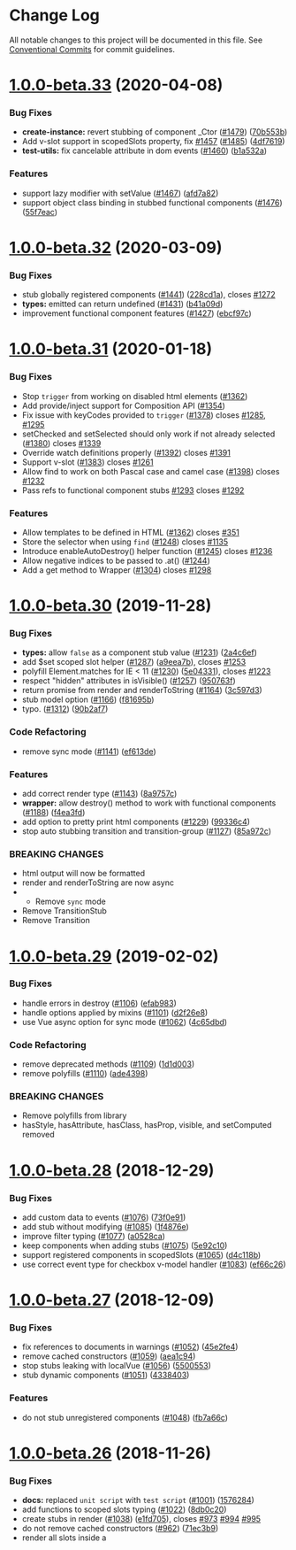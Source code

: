 # Change Log

All notable changes to this project will be documented in this file.
See [Conventional Commits](https://conventionalcommits.org) for commit guidelines.

# [1.0.0-beta.33](https://github.com/vuejs/vue-test-utils/compare/v1.0.0-beta.32...v1.0.0-beta.33) (2020-04-08)


### Bug Fixes

* **create-instance:** revert stubbing of component _Ctor ([#1479](https://github.com/vuejs/vue-test-utils/issues/1479)) ([70b553b](https://github.com/vuejs/vue-test-utils/commit/70b553bd18158d82de5f26ff14c1f062be371245))
* Add v-slot support in scopedSlots property, fix [#1457](https://github.com/vuejs/vue-test-utils/issues/1457) ([#1485](https://github.com/vuejs/vue-test-utils/issues/1485)) ([4df7619](https://github.com/vuejs/vue-test-utils/commit/4df7619c9388528718f0a39704fd22bd6dd669af))
* **test-utils:** fix cancelable attribute in dom events ([#1460](https://github.com/vuejs/vue-test-utils/issues/1460)) ([b1a532a](https://github.com/vuejs/vue-test-utils/commit/b1a532aa72c71d2f4282f4bc31373cb143e82833))


### Features

* support lazy modifier with setValue ([#1467](https://github.com/vuejs/vue-test-utils/issues/1467)) ([afd7a82](https://github.com/vuejs/vue-test-utils/commit/afd7a82426c2e72fca61bf00881574d81dffbf68))
* support object class binding in stubbed functional components ([#1476](https://github.com/vuejs/vue-test-utils/issues/1476)) ([55f7eac](https://github.com/vuejs/vue-test-utils/commit/55f7eac5cd305b60c0b9f8340cc6d9e3f470a665))





# [1.0.0-beta.32](https://github.com/vuejs/vue-test-utils/compare/v1.0.0-beta.31...v1.0.0-beta.32) (2020-03-09)


### Bug Fixes

* stub globally registered components ([#1441](https://github.com/vuejs/vue-test-utils/issues/1441)) ([228cd1a](https://github.com/vuejs/vue-test-utils/commit/228cd1ad4c578d71a0d05e7d7e491ce8b90229a9)), closes [#1272](https://github.com/vuejs/vue-test-utils/issues/1272)
* **types:** emitted can return undefined ([#1431](https://github.com/vuejs/vue-test-utils/issues/1431)) ([b41a09d](https://github.com/vuejs/vue-test-utils/commit/b41a09dcfd616c933bb1e36eba131ba273af6ea4))
* improvement functional component features ([#1427](https://github.com/vuejs/vue-test-utils/issues/1427)) ([ebcf97c](https://github.com/vuejs/vue-test-utils/commit/ebcf97cc3cf230a29bdbe37a5aa6c69e3fa5ec97))





# [1.0.0-beta.31](https://github.com/vuejs/vue-test-utils/compare/v1.0.0-beta.30...v1.0.0-beta.31) (2020-01-18)


### Bug Fixes

* Stop `trigger` from working on disabled html elements ([#1362](https://github.com/vuejs/vue-test-utils/pull/1362))
* Add provide/inject support for Composition API ([#1354](https://github.com/vuejs/vue-test-utils/pull/1354)) 
* Fix issue with keyCodes provided to `trigger` ([#1378](https://github.com/vuejs/vue-test-utils/pull/1378)) closes [#1285](https://github.com/vuejs/vue-test-utils/issues/1285), [#1295](https://github.com/vuejs/vue-test-utils/issues/1295)
* setChecked and setSelected should only work if not already selected ([#1380](https://github.com/vuejs/vue-test-utils/pull/1380)) closes [#1339](https://github.com/vuejs/vue-test-utils/issues/1339)
* Override watch definitions properly ([#1392](https://github.com/vuejs/vue-test-utils/pull/1392)) closes [#1391](https://github.com/vuejs/vue-test-utils/issues/1391)
* Support v-slot ([#1383](https://github.com/vuejs/vue-test-utils/pull/1383)) closes [#1261](https://github.com/vuejs/vue-test-utils/issues/1261)
* Allow find to work on both Pascal case and camel case ([#1398](https://github.com/vuejs/vue-test-utils/pull/1398)) closes [#1232](https://github.com/vuejs/vue-test-utils/issues/1232)
* Pass refs to functional component stubs [#1293](https://github.com/vuejs/vue-test-utils/pull/1293) closes [#1292](https://github.com/vuejs/vue-test-utils/issues/1292)

### Features

* Allow templates to be defined in HTML ([#1362](https://github.com/vuejs/vue-test-utils/pull/1320)) closes [#351](https://github.com/vuejs/vue-test-utils/issues/351)
* Store the selector when using `find` ([#1248](https://github.com/vuejs/vue-test-utils/pull/1248)) closes [#1135](https://github.com/vuejs/vue-test-utils/issues/1135)
* Introduce enableAutoDestroy() helper function ([#1245](https://github.com/vuejs/vue-test-utils/pull/1245)) closes [#1236](https://github.com/vuejs/vue-test-utils/issues/1236)
* Allow negative indices to be passed to .at() ([#1244](https://github.com/vuejs/vue-test-utils/pull/1244))  
* Add a get method to Wrapper ([#1304](https://github.com/vuejs/vue-test-utils/pull/1304)) closes [#1298](https://github.com/vuejs/vue-test-utils/issues/1298)


<a name="1.0.0-beta.30"></a>
# [1.0.0-beta.30](https://github.com/vuejs/vue-test-utils/compare/v1.0.0-beta.29...v1.0.0-beta.30) (2019-11-28)


### Bug Fixes

* **types:** allow `false` as a component stub value ([#1231](https://github.com/vuejs/vue-test-utils/issues/1231)) ([2a4c6ef](https://github.com/vuejs/vue-test-utils/commit/2a4c6ef))
* add $set scoped slot helper ([#1287](https://github.com/vuejs/vue-test-utils/issues/1287)) ([a9eea7b](https://github.com/vuejs/vue-test-utils/commit/a9eea7b)), closes [#1253](https://github.com/vuejs/vue-test-utils/issues/1253)
* polyfill Element.matches for IE < 11 ([#1230](https://github.com/vuejs/vue-test-utils/issues/1230)) ([5e04331](https://github.com/vuejs/vue-test-utils/commit/5e04331)), closes [#1223](https://github.com/vuejs/vue-test-utils/issues/1223)
* respect "hidden" attributes in isVisible() ([#1257](https://github.com/vuejs/vue-test-utils/issues/1257)) ([950763f](https://github.com/vuejs/vue-test-utils/commit/950763f))
* return promise from render and renderToString ([#1164](https://github.com/vuejs/vue-test-utils/issues/1164)) ([3c597d3](https://github.com/vuejs/vue-test-utils/commit/3c597d3))
* stub model option ([#1166](https://github.com/vuejs/vue-test-utils/issues/1166)) ([f81695b](https://github.com/vuejs/vue-test-utils/commit/f81695b))
* typo. ([#1312](https://github.com/vuejs/vue-test-utils/issues/1312)) ([90b2af7](https://github.com/vuejs/vue-test-utils/commit/90b2af7))


### Code Refactoring

* remove sync mode ([#1141](https://github.com/vuejs/vue-test-utils/issues/1141)) ([ef613de](https://github.com/vuejs/vue-test-utils/commit/ef613de))


### Features

* add correct render type ([#1143](https://github.com/vuejs/vue-test-utils/issues/1143)) ([8a9757c](https://github.com/vuejs/vue-test-utils/commit/8a9757c))
* **wrapper:** allow destroy() method to work with functional components ([#1188](https://github.com/vuejs/vue-test-utils/issues/1188)) ([f4ea3fd](https://github.com/vuejs/vue-test-utils/commit/f4ea3fd))
* add option to pretty print html components ([#1229](https://github.com/vuejs/vue-test-utils/issues/1229)) ([99336c4](https://github.com/vuejs/vue-test-utils/commit/99336c4))
* stop auto stubbing transition and transition-group ([#1127](https://github.com/vuejs/vue-test-utils/issues/1127)) ([85a972c](https://github.com/vuejs/vue-test-utils/commit/85a972c))


### BREAKING CHANGES

* html output will now be formatted
* render and renderToString are now async
* * Remove `sync` mode
* Remove TransitionStub
* Remove Transition




<a name="1.0.0-beta.29"></a>
# [1.0.0-beta.29](https://github.com/vuejs/vue-test-utils/compare/v1.0.0-beta.28...v1.0.0-beta.29) (2019-02-02)


### Bug Fixes

* handle errors in destroy ([#1106](https://github.com/vuejs/vue-test-utils/issues/1106)) ([efab983](https://github.com/vuejs/vue-test-utils/commit/efab983))
* handle options applied by mixins ([#1101](https://github.com/vuejs/vue-test-utils/issues/1101)) ([d2f26e8](https://github.com/vuejs/vue-test-utils/commit/d2f26e8))
* use Vue async option for sync mode ([#1062](https://github.com/vuejs/vue-test-utils/issues/1062)) ([4c65dbd](https://github.com/vuejs/vue-test-utils/commit/4c65dbd))


### Code Refactoring

* remove deprecated methods ([#1109](https://github.com/vuejs/vue-test-utils/issues/1109)) ([1d1d003](https://github.com/vuejs/vue-test-utils/commit/1d1d003))
* remove polyfills ([#1110](https://github.com/vuejs/vue-test-utils/issues/1110)) ([ade4398](https://github.com/vuejs/vue-test-utils/commit/ade4398))


### BREAKING CHANGES

* Remove polyfills from library
* hasStyle, hasAttribute, hasClass, hasProp, visible, and setComputed removed




<a name="1.0.0-beta.28"></a>
# [1.0.0-beta.28](https://github.com/vuejs/vue-test-utils/compare/v1.0.0-beta.27...v1.0.0-beta.28) (2018-12-29)


### Bug Fixes

* add custom data to events ([#1076](https://github.com/vuejs/vue-test-utils/issues/1076)) ([73f0e91](https://github.com/vuejs/vue-test-utils/commit/73f0e91))
* add stub without modifying ([#1085](https://github.com/vuejs/vue-test-utils/issues/1085)) ([1f4876e](https://github.com/vuejs/vue-test-utils/commit/1f4876e))
* improve filter typing ([#1077](https://github.com/vuejs/vue-test-utils/issues/1077)) ([a0528ca](https://github.com/vuejs/vue-test-utils/commit/a0528ca))
* keep components when adding stubs ([#1075](https://github.com/vuejs/vue-test-utils/issues/1075)) ([5e92c10](https://github.com/vuejs/vue-test-utils/commit/5e92c10))
* support registered components in scopedSlots ([#1065](https://github.com/vuejs/vue-test-utils/issues/1065)) ([d4c118b](https://github.com/vuejs/vue-test-utils/commit/d4c118b))
* use correct event type for checkbox v-model handler ([#1083](https://github.com/vuejs/vue-test-utils/issues/1083)) ([ef66c26](https://github.com/vuejs/vue-test-utils/commit/ef66c26))




<a name="1.0.0-beta.27"></a>
# [1.0.0-beta.27](https://github.com/vuejs/vue-test-utils/compare/v1.0.0-beta.26...v1.0.0-beta.27) (2018-12-09)


### Bug Fixes

* fix references to documents in warnings ([#1052](https://github.com/vuejs/vue-test-utils/issues/1052)) ([45e2fe4](https://github.com/vuejs/vue-test-utils/commit/45e2fe4))
* remove cached constructors ([#1059](https://github.com/vuejs/vue-test-utils/issues/1059)) ([aea1c94](https://github.com/vuejs/vue-test-utils/commit/aea1c94))
* stop stubs leaking with localVue ([#1056](https://github.com/vuejs/vue-test-utils/issues/1056)) ([5500553](https://github.com/vuejs/vue-test-utils/commit/5500553))
* stub dynamic components ([#1051](https://github.com/vuejs/vue-test-utils/issues/1051)) ([4338403](https://github.com/vuejs/vue-test-utils/commit/4338403))


### Features

* do not stub unregistered components ([#1048](https://github.com/vuejs/vue-test-utils/issues/1048)) ([fb7a66c](https://github.com/vuejs/vue-test-utils/commit/fb7a66c))




<a name="1.0.0-beta.26"></a>
# [1.0.0-beta.26](https://github.com/vuejs/vue-test-utils/compare/v1.0.0-beta.25...v1.0.0-beta.26) (2018-11-26)


### Bug Fixes

* **docs:** replaced `unit script` with `test script` ([#1001](https://github.com/vuejs/vue-test-utils/issues/1001)) ([1576284](https://github.com/vuejs/vue-test-utils/commit/1576284))
* add functions to scoped slots typing ([#1022](https://github.com/vuejs/vue-test-utils/issues/1022)) ([8db0c20](https://github.com/vuejs/vue-test-utils/commit/8db0c20))
* create stubs in render ([#1038](https://github.com/vuejs/vue-test-utils/issues/1038)) ([e1fd705](https://github.com/vuejs/vue-test-utils/commit/e1fd705)), closes [#973](https://github.com/vuejs/vue-test-utils/issues/973) [#994](https://github.com/vuejs/vue-test-utils/issues/994) [#995](https://github.com/vuejs/vue-test-utils/issues/995)
* do not remove cached constructors ([#962](https://github.com/vuejs/vue-test-utils/issues/962)) ([71ec3b9](https://github.com/vuejs/vue-test-utils/commit/71ec3b9))
* render all slots inside a <template> vnode ([#979](https://github.com/vuejs/vue-test-utils/issues/979)) ([c04d3bf](https://github.com/vuejs/vue-test-utils/commit/c04d3bf))
* stop extending from constructor functions ([#1014](https://github.com/vuejs/vue-test-utils/issues/1014)) ([2648213](https://github.com/vuejs/vue-test-utils/commit/2648213))
* support async components in stubs ([#1039](https://github.com/vuejs/vue-test-utils/issues/1039)) ([6a4e19d](https://github.com/vuejs/vue-test-utils/commit/6a4e19d)), closes [#1026](https://github.com/vuejs/vue-test-utils/issues/1026)
* use correct event interface ([#977](https://github.com/vuejs/vue-test-utils/issues/977)) ([8771b8f](https://github.com/vuejs/vue-test-utils/commit/8771b8f))


### Features

* pass listeners to functional components ([#1036](https://github.com/vuejs/vue-test-utils/issues/1036)) ([7a1a49e](https://github.com/vuejs/vue-test-utils/commit/7a1a49e))
* support lazily added components ([#1005](https://github.com/vuejs/vue-test-utils/issues/1005)) ([3653c60](https://github.com/vuejs/vue-test-utils/commit/3653c60))
* undefined attributes parsed as $attrs ([#1029](https://github.com/vuejs/vue-test-utils/issues/1029)) ([0d3e46d](https://github.com/vuejs/vue-test-utils/commit/0d3e46d))


### BREAKING CHANGES

* The tag name rendered by snapshots will use the rendered component tag, rather than the registered component name




<a name="1.0.0-beta.25"></a>
# [1.0.0-beta.25](https://github.com/vuejs/vue-test-utils/compare/v1.0.0-beta.24...v1.0.0-beta.25) (2018-09-08)


### Bug Fixes

* handle global stubs and functional extended components ([#943](https://github.com/vuejs/vue-test-utils/issues/943)) ([0d1ddd1](https://github.com/vuejs/vue-test-utils/commit/0d1ddd1))
* improve emitted type ([#933](https://github.com/vuejs/vue-test-utils/issues/933)) ([3049c3e](https://github.com/vuejs/vue-test-utils/commit/3049c3e))
* render all children ([#931](https://github.com/vuejs/vue-test-utils/issues/931)) ([71a2e7b](https://github.com/vuejs/vue-test-utils/commit/71a2e7b))
* throw error if unsupported options passed in vue < 2.3 ([#910](https://github.com/vuejs/vue-test-utils/issues/910)) ([e8d9547](https://github.com/vuejs/vue-test-utils/commit/e8d9547))


### Features

* **wrapper:** add support for getting prop, attribute and classes by key ([#941](https://github.com/vuejs/vue-test-utils/issues/941)) ([9bb9a87](https://github.com/vuejs/vue-test-utils/commit/9bb9a87))


### Performance Improvements

* use extends over createLocalVue ([#934](https://github.com/vuejs/vue-test-utils/issues/934)) ([af45a9d](https://github.com/vuejs/vue-test-utils/commit/af45a9d))




<a name="1.0.0-beta.24"></a>
# [1.0.0-beta.24](https://github.com/vuejs/vue-test-utils/compare/v1.0.0-beta.23...v1.0.0-beta.24) (2018-08-05)


### Bug Fixes

* handle null in set data ([#896](https://github.com/vuejs/vue-test-utils/issues/896)) ([44c4520](https://github.com/vuejs/vue-test-utils/commit/44c4520))
* reconcile the overridden prototype of component with _Vue mixins ([#889](https://github.com/vuejs/vue-test-utils/issues/889)) ([73980c4](https://github.com/vuejs/vue-test-utils/commit/73980c4))
* render classes of functional component stubs ([#898](https://github.com/vuejs/vue-test-utils/issues/898)) ([11cfee2](https://github.com/vuejs/vue-test-utils/commit/11cfee2))
* wrap extended child components ([#840](https://github.com/vuejs/vue-test-utils/issues/840)) ([4faf5fb](https://github.com/vuejs/vue-test-utils/commit/4faf5fb))


### Features

* support scopedSlots mounting option for functional component ([#893](https://github.com/vuejs/vue-test-utils/issues/893)) ([7a04ff4](https://github.com/vuejs/vue-test-utils/commit/7a04ff4))




<a name="1.0.0-beta.23"></a>
# [1.0.0-beta.23](https://github.com/vuejs/vue-test-utils/compare/v1.0.0-beta.22...v1.0.0-beta.23) (2018-07-31)


### Bug Fixes

* add stubs/mocks to extended components ([#881](https://github.com/vuejs/vue-test-utils/issues/881)) ([862ce5c](https://github.com/vuejs/vue-test-utils/commit/862ce5c))




<a name="1.0.0-beta.22"></a>
# [1.0.0-beta.22](https://github.com/vuejs/vue-test-utils/compare/v1.0.0-beta.21...v1.0.0-beta.22) (2018-07-29)


### Bug Fixes

*  remove incorrect test ([#847](https://github.com/vuejs/vue-test-utils/issues/847)) ([e9374b8](https://github.com/vuejs/vue-test-utils/commit/e9374b8))
* add unused propsData as component attributes ([#865](https://github.com/vuejs/vue-test-utils/issues/865)) ([c747cd6](https://github.com/vuejs/vue-test-utils/commit/c747cd6))
* clear static tree for slots render ([#862](https://github.com/vuejs/vue-test-utils/issues/862)) ([c7ac0d9](https://github.com/vuejs/vue-test-utils/commit/c7ac0d9))
* handle dynamic imports ([#864](https://github.com/vuejs/vue-test-utils/issues/864)) ([4e739bd](https://github.com/vuejs/vue-test-utils/commit/4e739bd))
* keep the overrides prototype information of component ([#856](https://github.com/vuejs/vue-test-utils/issues/856)) ([0371793](https://github.com/vuejs/vue-test-utils/commit/0371793))
* render children for functional component stubs ([#860](https://github.com/vuejs/vue-test-utils/issues/860)) ([e2e48dc](https://github.com/vuejs/vue-test-utils/commit/e2e48dc))
* stub globally registered components ([#859](https://github.com/vuejs/vue-test-utils/issues/859)) ([5af3677](https://github.com/vuejs/vue-test-utils/commit/5af3677))
* support multiple default slot nodes ([#861](https://github.com/vuejs/vue-test-utils/issues/861)) ([85dd3ec](https://github.com/vuejs/vue-test-utils/commit/85dd3ec))


### Features

* add support for JSX scopedSlots value ([#871](https://github.com/vuejs/vue-test-utils/issues/871)) ([13bcaeb](https://github.com/vuejs/vue-test-utils/commit/13bcaeb))
* export createWrapper method to create wrapper from instance ([#868](https://github.com/vuejs/vue-test-utils/issues/868)) ([ebca3b3](https://github.com/vuejs/vue-test-utils/commit/ebca3b3))
* export wrapper class ([#866](https://github.com/vuejs/vue-test-utils/issues/866)) ([c212ebf](https://github.com/vuejs/vue-test-utils/commit/c212ebf))
* render props on auto stubs ([#834](https://github.com/vuejs/vue-test-utils/issues/834)) ([8db502d](https://github.com/vuejs/vue-test-utils/commit/8db502d))




<a name="1.0.0-beta.21"></a>
# [1.0.0-beta.21](https://github.com/vuejs/vue-test-utils/compare/v1.0.0-beta.20...v1.0.0-beta.21) (2018-07-22)


### Bug Fixes

* broken links for deprecated methods ([#786](https://github.com/vuejs/vue-test-utils/issues/786)) ([5bb6a0b](https://github.com/vuejs/vue-test-utils/commit/5bb6a0b))
* **types:** remove unnecessary method ([#755](https://github.com/vuejs/vue-test-utils/issues/755)) ([2068208](https://github.com/vuejs/vue-test-utils/commit/2068208))
* allow extended components as stubs ([#825](https://github.com/vuejs/vue-test-utils/issues/825)) ([65449b3](https://github.com/vuejs/vue-test-utils/commit/65449b3))
* extend extended child components ([#757](https://github.com/vuejs/vue-test-utils/issues/757)) ([bc5aba3](https://github.com/vuejs/vue-test-utils/commit/bc5aba3))
* fix type of wrapper.vm ([#759](https://github.com/vuejs/vue-test-utils/issues/759)) ([ff5220d](https://github.com/vuejs/vue-test-utils/commit/ff5220d))
* handle cloneDeep errors in createLocalVue ([#844](https://github.com/vuejs/vue-test-utils/issues/844)) ([17dfdc8](https://github.com/vuejs/vue-test-utils/commit/17dfdc8))
* handle textarea correctly in setValue() and setChecked() ([#771](https://github.com/vuejs/vue-test-utils/issues/771)) ([4c9fe3c](https://github.com/vuejs/vue-test-utils/commit/4c9fe3c))
* handle unnamed parent and child components ([#768](https://github.com/vuejs/vue-test-utils/issues/768)) ([71a2ac4](https://github.com/vuejs/vue-test-utils/commit/71a2ac4))
* improve scopedSlots option ([#808](https://github.com/vuejs/vue-test-utils/issues/808)) ([b946997](https://github.com/vuejs/vue-test-utils/commit/b946997))
* improve slots option ([#813](https://github.com/vuejs/vue-test-utils/issues/813)) ([5fecbd2](https://github.com/vuejs/vue-test-utils/commit/5fecbd2))
* recursively call Vue.set in setData ([#843](https://github.com/vuejs/vue-test-utils/issues/843)) ([ef01abf](https://github.com/vuejs/vue-test-utils/commit/ef01abf))
* setProps() throws an error if the property is the same reference ([#791](https://github.com/vuejs/vue-test-utils/issues/791)) ([bf655f3](https://github.com/vuejs/vue-test-utils/commit/bf655f3))
* stubs extended component correctly ([#767](https://github.com/vuejs/vue-test-utils/issues/767)) ([24ab4c5](https://github.com/vuejs/vue-test-utils/commit/24ab4c5))
* support setValue on textarea ([#764](https://github.com/vuejs/vue-test-utils/issues/764)) ([e83cda2](https://github.com/vuejs/vue-test-utils/commit/e83cda2))
* update props when watcher depends on value ([#842](https://github.com/vuejs/vue-test-utils/issues/842)) ([2aeaee3](https://github.com/vuejs/vue-test-utils/commit/2aeaee3))
* use boolean for VueWrapper ([#763](https://github.com/vuejs/vue-test-utils/issues/763)) ([6fa6ecd](https://github.com/vuejs/vue-test-utils/commit/6fa6ecd))
* use for in to stub components on prototype ([#845](https://github.com/vuejs/vue-test-utils/issues/845)) ([b6a3659](https://github.com/vuejs/vue-test-utils/commit/b6a3659))


### Features

* add parentComponent option ([#846](https://github.com/vuejs/vue-test-utils/issues/846)) ([1951409](https://github.com/vuejs/vue-test-utils/commit/1951409))
* enabled slots option to take class components ([#826](https://github.com/vuejs/vue-test-utils/issues/826)) ([4916fed](https://github.com/vuejs/vue-test-utils/commit/4916fed))
* render slots by default ([#782](https://github.com/vuejs/vue-test-utils/issues/782)) ([1ad731e](https://github.com/vuejs/vue-test-utils/commit/1ad731e))
* use setValue() on select element ([#837](https://github.com/vuejs/vue-test-utils/issues/837)) ([2e6de7b](https://github.com/vuejs/vue-test-utils/commit/2e6de7b))




<a name="1.0.0-beta.20"></a>
# [1.0.0-beta.20](https://github.com/vuejs/vue-test-utils/compare/v1.0.0-beta.19...v1.0.0-beta.20) (2018-06-24)


### Bug Fixes

* **slots:** functional component text slots ([#733](https://github.com/vuejs/vue-test-utils/issues/733)) ([daa56aa](https://github.com/vuejs/vue-test-utils/commit/daa56aa))
* force update in setProps ([#752](https://github.com/vuejs/vue-test-utils/issues/752)) ([7e23e09](https://github.com/vuejs/vue-test-utils/commit/7e23e09))
* stub child components ([#723](https://github.com/vuejs/vue-test-utils/issues/723)) ([bc736fb](https://github.com/vuejs/vue-test-utils/commit/bc736fb))


### Features

* element, vnode, vm, and options are read-only ([#748](https://github.com/vuejs/vue-test-utils/issues/748)) ([b801c25](https://github.com/vuejs/vue-test-utils/commit/b801c25))
* set wrapper.vm if the element binds Vue instance ([#724](https://github.com/vuejs/vue-test-utils/issues/724)) ([b14afae](https://github.com/vuejs/vue-test-utils/commit/b14afae))
* throw error if the read-only property is tried to change ([#749](https://github.com/vuejs/vue-test-utils/issues/749)) ([fb46268](https://github.com/vuejs/vue-test-utils/commit/fb46268))




<a name="1.0.0-beta.19"></a>
# [1.0.0-beta.19](https://github.com/vuejs/vue-test-utils/compare/v1.0.0-beta.18...v1.0.0-beta.19) (2018-06-14)


### Bug Fixes

* add stubbed components to ignored elements ([#714](https://github.com/vuejs/vue-test-utils/issues/714)) ([5072274](https://github.com/vuejs/vue-test-utils/commit/5072274))
* handle extended components correctly ([#709](https://github.com/vuejs/vue-test-utils/issues/709)) ([55d831f](https://github.com/vuejs/vue-test-utils/commit/55d831f))
* include default props in props object ([#716](https://github.com/vuejs/vue-test-utils/issues/716)) ([5bcf574](https://github.com/vuejs/vue-test-utils/commit/5bcf574))
* support text slots ([#711](https://github.com/vuejs/vue-test-utils/issues/711)) ([93b8d98](https://github.com/vuejs/vue-test-utils/commit/93b8d98))
* wrapper.setSelected() to work on select with optgroups ([#715](https://github.com/vuejs/vue-test-utils/issues/715)) ([dae0b1c](https://github.com/vuejs/vue-test-utils/commit/dae0b1c))


### Features

* silence warnings when updating prop ([#688](https://github.com/vuejs/vue-test-utils/issues/688)) ([7fa2fb3](https://github.com/vuejs/vue-test-utils/commit/7fa2fb3))




<a name="1.0.0-beta.18"></a>
# [1.0.0-beta.18](https://github.com/vuejs/vue-test-utils/compare/v1.0.0-beta.17...v1.0.0-beta.18) (2018-06-09)


### Bug Fixes

* update context after setMethods ([#696](https://github.com/vuejs/vue-test-utils/issues/696)) ([0590b4c](https://github.com/vuejs/vue-test-utils/commit/0590b4c))




<a name="1.0.0-beta.17"></a>
# [1.0.0-beta.17](https://github.com/vuejs/vue-test-utils/compare/v1.0.0-beta.16...v1.0.0-beta.17) (2018-06-09)


### Bug Fixes

* add updated hook ([#675](https://github.com/vuejs/vue-test-utils/issues/675)) ([9a2a25a](https://github.com/vuejs/vue-test-utils/commit/9a2a25a)), closes [#661](https://github.com/vuejs/vue-test-utils/issues/661)
* clone propsData to avoid mutation ([#613](https://github.com/vuejs/vue-test-utils/issues/613)) ([a93275c](https://github.com/vuejs/vue-test-utils/commit/a93275c))
* compile extended components ([#637](https://github.com/vuejs/vue-test-utils/issues/637)) ([e1fb4a0](https://github.com/vuejs/vue-test-utils/commit/e1fb4a0))
* do not deep merge array data ([#604](https://github.com/vuejs/vue-test-utils/issues/604)) ([934745b](https://github.com/vuejs/vue-test-utils/commit/934745b))
* docs link to wrapper ([#601](https://github.com/vuejs/vue-test-utils/issues/601)) ([fbd8b92](https://github.com/vuejs/vue-test-utils/commit/fbd8b92))
* make component construct correctly which class extends from Vue ([#654](https://github.com/vuejs/vue-test-utils/issues/654)) ([3ecce2e](https://github.com/vuejs/vue-test-utils/commit/3ecce2e))
* message for logModifiedComponents ([#597](https://github.com/vuejs/vue-test-utils/issues/597)) ([dea5dba](https://github.com/vuejs/vue-test-utils/commit/dea5dba))
* **types:** add render() ([#618](https://github.com/vuejs/vue-test-utils/issues/618)) ([f5d4a0f](https://github.com/vuejs/vue-test-utils/commit/f5d4a0f))
* method should be updated when triggering ([3922ab7](https://github.com/vuejs/vue-test-utils/commit/3922ab7))
* remove includes and findIndex ([#610](https://github.com/vuejs/vue-test-utils/issues/610)) ([a70a887](https://github.com/vuejs/vue-test-utils/commit/a70a887))
* remove phantomjs limitation ([#663](https://github.com/vuejs/vue-test-utils/issues/663)) ([e9f3305](https://github.com/vuejs/vue-test-utils/commit/e9f3305))
* remove throw from errorHandler ([#655](https://github.com/vuejs/vue-test-utils/issues/655)) ([b4517ab](https://github.com/vuejs/vue-test-utils/commit/b4517ab))
* type definition of classes method ([#685](https://github.com/vuejs/vue-test-utils/issues/685)) ([a864ed3](https://github.com/vuejs/vue-test-utils/commit/a864ed3))
* Update links to docs ([#670](https://github.com/vuejs/vue-test-utils/issues/670)) ([2f162e6](https://github.com/vuejs/vue-test-utils/commit/2f162e6)), closes [#3](https://github.com/vuejs/vue-test-utils/issues/3)
* use regex to test for circular references ([#672](https://github.com/vuejs/vue-test-utils/issues/672)) ([6a40f8a](https://github.com/vuejs/vue-test-utils/commit/6a40f8a))


### Features

* add parent in create-instance ([#586](https://github.com/vuejs/vue-test-utils/issues/586)) ([0ab5a75](https://github.com/vuejs/vue-test-utils/commit/0ab5a75))
* Add setValue method ([#557](https://github.com/vuejs/vue-test-utils/issues/557)) ([b4331ff](https://github.com/vuejs/vue-test-utils/commit/b4331ff))
* overwrite arrays in setData ([#652](https://github.com/vuejs/vue-test-utils/issues/652)) ([032a7a4](https://github.com/vuejs/vue-test-utils/commit/032a7a4))
* render component name in stub ([#606](https://github.com/vuejs/vue-test-utils/issues/606)) ([dbf63bb](https://github.com/vuejs/vue-test-utils/commit/dbf63bb))
* support component slot string ([#633](https://github.com/vuejs/vue-test-utils/issues/633)) ([8294453](https://github.com/vuejs/vue-test-utils/commit/8294453))


### BREAKING CHANGES

* removes templates from slots
